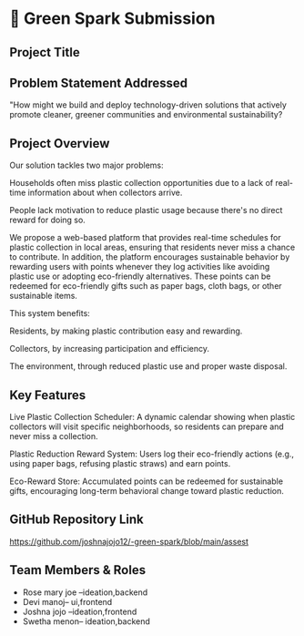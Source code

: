# 🚀 Green Spark Submission

## Project Title

## Problem Statement Addressed

"How might we build and deploy technology-driven solutions that actively promote cleaner, greener communities and environmental sustainability?

## Project Overview

Our solution tackles two major problems:

Households often miss plastic collection opportunities due to a lack of real-time information about when collectors arrive.

People lack motivation to reduce plastic usage because there's no direct reward for doing so.

We propose a web-based platform that provides real-time schedules for plastic collection in local areas, ensuring that residents never miss a chance to contribute. In addition, the platform encourages sustainable behavior by rewarding users with points whenever they log activities like avoiding plastic use or adopting eco-friendly alternatives. These points can be redeemed for eco-friendly gifts such as paper bags, cloth bags, or other sustainable items.

This system benefits:

Residents, by making plastic contribution easy and rewarding.

Collectors, by increasing participation and efficiency.

The environment, through reduced plastic use and proper waste disposal.

## Key Features

Live Plastic Collection Scheduler:
A dynamic calendar showing when plastic collectors will visit specific neighborhoods, so residents can prepare and never miss a collection.

Plastic Reduction Reward System:
Users log their eco-friendly actions (e.g., using paper bags, refusing plastic straws) and earn points.

Eco-Reward Store:
Accumulated points can be redeemed for sustainable gifts, encouraging long-term behavioral change toward plastic reduction.

## GitHub Repository Link

https://github.com/joshnajojo12/-green-spark/blob/main/assest

## Team Members & Roles

- Rose mary joe –ideation,backend
- Devi manoj– ui,frontend
- Joshna jojo –ideation,frontend
- Swetha menon– ideation,backend
